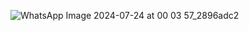 ![WhatsApp Image 2024-07-24 at 00 03 57_2896adc2](https://github.com/user-attachments/assets/0872fd03-562a-4ce3-b846-12f2886c3fe8)
